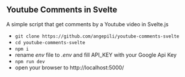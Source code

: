 ## Youtube Comments in Svelte
A simple script that get comments by a Youtube video in Svelte.js

- `git clone https://github.com/angepili/youtube-comments-svelte`
- `cd youtube-comments-svelte`
- `npm i`
- rename *env* file to *.env* and fill API_KEY with your Google Api Key
- `npm run dev`
- open your browser to http://localhost:5000/